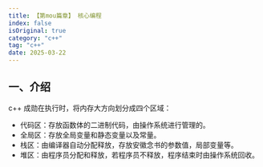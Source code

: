```yaml
---
title: 【第mou篇章】 核心编程
index: false
isOriginal: true
category: "c++"
tag: "c++"
date: 2025-03-22
---
```


## 一、介绍
c++ 成勋在执行时，将内存大方向划分成四个区域：
- 代码区：存放函数体的二进制代码，由操作系统进行管理的。
- 全局区：存放全局变量和静态变量以及常量。
- 栈区：由编译器自动分配释放，存放安徽念书的参数值，局部变量等。
- 堆区：由程序员分配和释放，若程序员不释放，程序结束时由操作系统回收。

